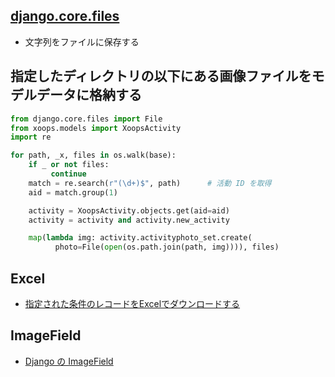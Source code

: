 

## [django.core.files](django.core.files)

- 文字列をファイルに保存する

## 指定したディレクトリの以下にある画像ファイルをモデルデータに格納する

~~~py
from django.core.files import File
from xoops.models import XoopsActivity                              
import re

for path, _x, files in os.walk(base):                                       
    if _ or not files:                                                      
         continue                                                            
    match = re.search(r"(\d+)$", path)      # 活動 ID を取得                                  
    aid = match.group(1)                                                    

    activity = XoopsActivity.objects.get(aid=aid)                  
    activity = activity and activity.new_activity                       

    map(lambda img: activity.activityphoto_set.create(                  
          photo=File(open(os.path.join(path, img)))), files)                                                          
~~~

## Excel

- [指定された条件のレコードをExcelでダウンロードする](django.openpyxl.md)



## ImageField

- [Django の ImageField](http://qiita.com/kojionilk/items/da20c732642ee7377a78)
